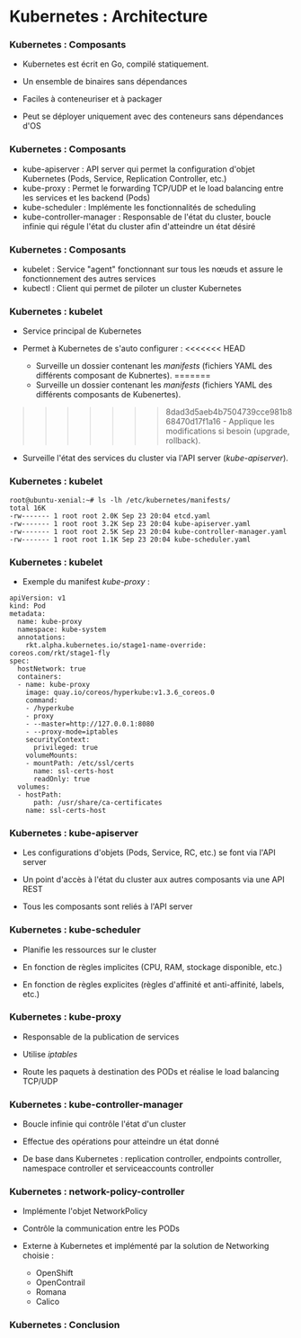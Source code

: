 # Kubernetes : Architecture

### Kubernetes : Composants

- Kubernetes est écrit en Go, compilé statiquement.

- Un ensemble de binaires sans dépendances

- Faciles à conteneuriser et à packager

- Peut se déployer uniquement avec des conteneurs sans dépendances d'OS

### Kubernetes : Composants

- kube-apiserver : API server qui permet la configuration d'objet Kubernetes (Pods, Service, Replication Controller, etc.)
- kube-proxy : Permet le forwarding TCP/UDP et le load balancing entre les services et les backend (Pods)
- kube-scheduler : Implémente les fonctionnalités de scheduling
- kube-controller-manager : Responsable de l'état du cluster, boucle infinie qui régule l'état du cluster afin d'atteindre un état désiré

### Kubernetes : Composants

- kubelet : Service "agent" fonctionnant sur tous les nœuds et assure le fonctionnement des autres services
- kubectl : Client qui permet de piloter un cluster Kubernetes

### Kubernetes : kubelet

- Service principal de Kubernetes

- Permet à Kubernetes de s'auto configurer :
<<<<<<< HEAD
    - Surveille un dossier contenant les *manifests* (fichiers YAML des différents composant de Kubnertes).
=======
    - Surveille un dossier contenant les *manifests* (fichiers YAML des différents composants de Kubenertes).
>>>>>>> 8dad3d5aeb4b7504739cce981b868470d17f1a16
    - Applique les modifications si besoin (upgrade, rollback).

- Surveille l'état des services du cluster via l'API server (*kube-apiserver*).

### Kubernetes : kubelet

```console
root@ubuntu-xenial:~# ls -lh /etc/kubernetes/manifests/
total 16K
-rw------- 1 root root 2.0K Sep 23 20:04 etcd.yaml
-rw------- 1 root root 3.2K Sep 23 20:04 kube-apiserver.yaml
-rw------- 1 root root 2.5K Sep 23 20:04 kube-controller-manager.yaml
-rw------- 1 root root 1.1K Sep 23 20:04 kube-scheduler.yaml
```

### Kubernetes : kubelet

- Exemple du manifest *kube-proxy* :

```
apiVersion: v1
kind: Pod
metadata:
  name: kube-proxy
  namespace: kube-system
  annotations:
    rkt.alpha.kubernetes.io/stage1-name-override: coreos.com/rkt/stage1-fly
spec:
  hostNetwork: true
  containers:
  - name: kube-proxy
    image: quay.io/coreos/hyperkube:v1.3.6_coreos.0
    command:
    - /hyperkube
    - proxy
    - --master=http://127.0.0.1:8080
    - --proxy-mode=iptables
    securityContext:
      privileged: true
    volumeMounts:
    - mountPath: /etc/ssl/certs
      name: ssl-certs-host
      readOnly: true
  volumes:
  - hostPath:
      path: /usr/share/ca-certificates
    name: ssl-certs-host
```

### Kubernetes : kube-apiserver

- Les configurations d'objets (Pods, Service, RC, etc.) se font via l'API server

- Un point d'accès à l'état du cluster aux autres composants via une API REST

- Tous les composants sont reliés à l'API server

### Kubernetes : kube-scheduler

- Planifie les ressources sur le cluster

- En fonction de règles implicites (CPU, RAM, stockage disponible, etc.)

- En fonction de règles explicites (règles d'affinité et anti-affinité, labels, etc.)

### Kubernetes : kube-proxy

- Responsable de la publication de services

- Utilise *iptables*

- Route les paquets à destination des PODs et réalise le load balancing TCP/UDP

### Kubernetes : kube-controller-manager

- Boucle infinie qui contrôle l'état d'un cluster

- Effectue des opérations pour atteindre un état donné

- De base dans Kubernetes : replication controller, endpoints controller, namespace controller et serviceaccounts controller

### Kubernetes : network-policy-controller

- Implémente l'objet NetworkPolicy

- Contrôle la communication entre les PODs

- Externe à Kubernetes et implémenté par la solution de Networking choisie :
    - OpenShift
    - OpenContrail
    - Romana
    - Calico

### Kubernetes : Conclusion

